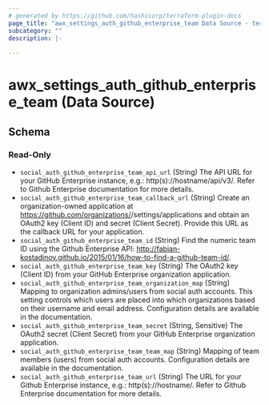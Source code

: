 ```yaml
---
# generated by https://github.com/hashicorp/terraform-plugin-docs
page_title: "awx_settings_auth_github_enterprise_team Data Source - terraform-provider-awx"
subcategory: ""
description: |-
  
---
```


# awx_settings_auth_github_enterprise_team (Data Source)





<!-- schema generated by tfplugindocs -->
## Schema

### Read-Only

- `social_auth_github_enterprise_team_api_url` (String) The API URL for your GitHub Enterprise instance, e.g.: http(s)://hostname/api/v3/. Refer to Github Enterprise documentation for more details.
- `social_auth_github_enterprise_team_callback_url` (String) Create an organization-owned application at https://github.com/organizations/<yourorg>/settings/applications and obtain an OAuth2 key (Client ID) and secret (Client Secret). Provide this URL as the callback URL for your application.
- `social_auth_github_enterprise_team_id` (String) Find the numeric team ID using the Github Enterprise API: http://fabian-kostadinov.github.io/2015/01/16/how-to-find-a-github-team-id/.
- `social_auth_github_enterprise_team_key` (String) The OAuth2 key (Client ID) from your GitHub Enterprise organization application.
- `social_auth_github_enterprise_team_organization_map` (String) Mapping to organization admins/users from social auth accounts. This setting
controls which users are placed into which organizations based on their
username and email address. Configuration details are available in the
documentation.
- `social_auth_github_enterprise_team_secret` (String, Sensitive) The OAuth2 secret (Client Secret) from your GitHub Enterprise organization application.
- `social_auth_github_enterprise_team_team_map` (String) Mapping of team members (users) from social auth accounts. Configuration
details are available in the documentation.
- `social_auth_github_enterprise_team_url` (String) The URL for your Github Enterprise instance, e.g.: http(s)://hostname/. Refer to Github Enterprise documentation for more details.


